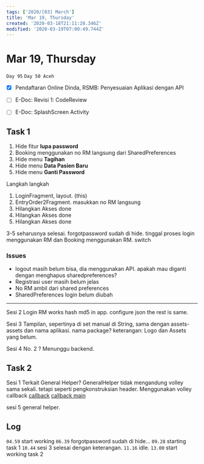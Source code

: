 ```yaml
---
tags: ['2020/[03] March']
title: 'Mar 19, Thursday'
created: '2020-03-18T21:11:28.346Z'
modified: '2020-03-19T07:00:49.744Z'
---
```


# Mar 19, Thursday

`Day 95`
`Day 50 Aceh`

- [X] Pendaftaran Online Dinda, RSMB: Penyesuaian Aplikasi dengan API
- [ ] E-Doc: Revisi 1: CodeReview
- [ ] E-Doc: SplashScreen Activity


## Task 1

1. Hide fitur **lupa password**
2. Booking menggunakan no RM langsung dari SharedPreferences
3. Hide menu **Tagihan**
4. Hide menu **Data Pasien Baru**
5. Hide menu **Ganti Password**

Langkah langkah
1. LoginFragment, layout. (this)
2. EntryOrder2Fragment. masukkan no RM langsung
3. Hilangkan Akses done
4. Hilangkan Akses done
5. Hilangkan Akses done

3-5 seharusnya selesai.
forgotpassword sudah di hide. tinggal proses login menggunakan RM dan Booking menggunakan RM. switch

### Issues
- logout masih belum bisa, dia menggunakan API. apakah mau diganti dengan menghapus sharedpreferences?
- Registrasi user masih belum jelas
- No RM ambil dari shared preferences
- SharedPreferences login belum diubah

---

Sesi 2
Login RM works
hash md5 in app. 
configure json
the rest is same.

Sesi 3
Tampilan, sepertinya di set manual di String, sama dengan assets-assets dan nama aplikasi. nama package?
keterangan: Logo dan Assets yang belum.

Sesi 4
No. 2 ? Menunggu backend.


## Task 2
Sesi 1
Terkait General Helper?
GeneralHelper tidak mengandung volley sama sekali. tetapi seperti pengkonstruksian header.
Menggunakan volley callback
[callback](https://stackoverflow.com/questions/40948598/android-volley-return-value-from-response?noredirect=1&lq=1)
[callback main](https://stackoverflow.com/questions/28120029)

sesi 5
general helper.

## Log
`04.59` start working
`06.39` forgotpassword sudah di hide...
`09.28` starting task 1
`10.44` sesi 3 selesai dengan keterangan.
`11.16` idle.
`13.00` start working task 2

